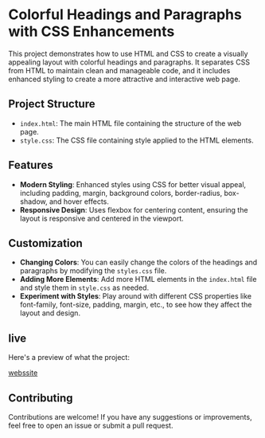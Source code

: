 # Colorful Headings and Paragraphs with CSS Enhancements

This project demonstrates how to use HTML and CSS to create a visually appealing layout with colorful headings and paragraphs. It separates CSS from HTML to maintain clean and manageable code, and it includes enhanced styling to create a more attractive and interactive web page.

## Project Structure

- `index.html`: The main HTML file containing the structure of the web page.
- `style.css`: The CSS file containing style applied to the HTML elements.

## Features

- **Modern Styling**: Enhanced styles using CSS for better visual appeal, including padding, margin, background colors, border-radius, box-shadow, and hover effects.
- **Responsive Design**: Uses flexbox for centering content, ensuring the layout is responsive and centered in the viewport.




## Customization

- **Changing Colors**: You can easily change the colors of the headings and paragraphs by modifying the `styles.css` file.
- **Adding More Elements**: Add more HTML elements in the `index.html` file and style them in `style.css` as needed.
- **Experiment with Styles**: Play around with different CSS properties like font-family, font-size, padding, margin, etc., to see how they affect the layout and design.

## live 

Here's a preview of what the project:

[webssite](https://devender-008.github.io/Color-Styling/)

## Contributing

Contributions are welcome! If you have any suggestions or improvements, feel free to open an issue or submit a pull request.




